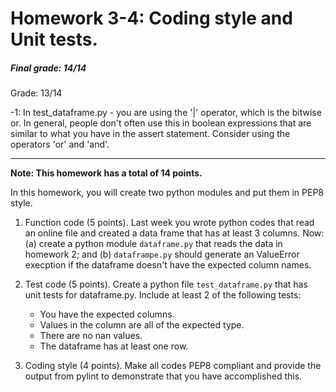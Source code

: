 # Homework 3-4: Coding style and Unit tests.

##### Final grade: 14/14  

Grade: 13/14  

-1: In test_dataframe.py - you are using the '|' operator, which is the bitwise or. In general, people don't often use this in boolean expressions that are similar to what you have in the assert statement. Consider using the operators 'or' and 'and'.   

------

**Note: This homework has a total of 14 points.**

In this homework, you will create two python modules and put them in PEP8 style.

1. Function code (5 points). Last week you wrote python codes that read an online file and created a data frame that has at least 3 columns. Now: (a) create a python module ``dataframe.py`` that reads the data in homework 2;  and (b) ``dataframpe.py`` should generate an ValueError execption if the dataframe doesn't have the expected column names.

1. Test code (5 points). Create a python file ``test_dataframe.py`` that has unit tests for dataframe.py. Include at least 2 of the following tests:

   - You have the expected columns.
   - Values in the column are all of the expected type.
   - There are no nan values.
   - The dataframe has at least one row.
   
1. Coding style (4 points). Make all codes PEP8 compliant and provide the output from pylint to demonstrate that you have accomplished this.
